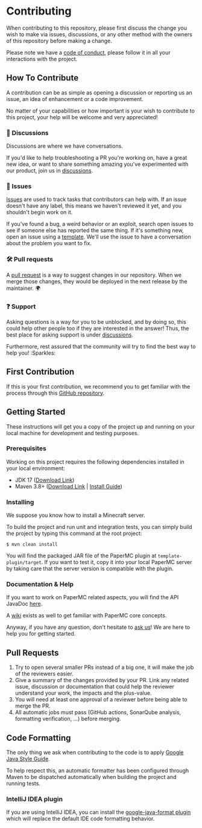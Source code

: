 # Contributing

When contributing to this repository, please first discuss the change you wish to make via issues,
discussions, or any other method with the owners of this repository before making a change.

Please note we have a [code of conduct](CODE_OF_CONDUCT.md), please follow it in all your
interactions with the project.

## How To Contribute

A contribution can be as simple as opening a discussion or reporting us an issue, an idea of
enhancement or a code improvement.

No matter of your capabilities or how important is your wish to contribute to this project, your
help will be welcome and very appreciated!

### :mega: Discussions

Discussions are where we have conversations.

If you'd like to help troubleshooting a PR you're working on, have a great new idea, or want to
share something amazing you've experimented with our product, join us in
[discussions](https://github.com/Cosmageia/mc-spring-plugin-template/discussions).

### :lady_beetle: Issues

[Issues](https://docs.github.com/en/github/managing-your-work-on-github/about-issues) are used to
track tasks that contributors can help with. If an issue doesn't have any label, this means
we haven't reviewed it yet, and you shouldn't begin work on it.

If you've found a bug, a weird behavior or an exploit, search open issues to see if someone else has
reported the same thing. If it's something new, open an issue using
a [template](https://github.com/Cosmageia/mc-spring-plugin-template/issues/new/choose). We'll use
the issue to have a conversation about the problem you want to fix.

### :hammer_and_wrench: Pull requests

A [pull request](https://docs.github.com/en/github/collaborating-with-issues-and-pull-requests/about-pull-requests)
is a way to suggest changes in our repository. When we merge those changes, they would be deployed
in the next release by the maintainer. :earth_africa:

### :question: Support

Asking questions is a way for you to be unblocked, and by doing so, this could help other people too
if they are interested in the answer! Thus, the best place for asking support is
under [discussions](https://github.com/Cosmageia/mc-spring-plugin-template/discussions).

Furthermore, rest assured that the community will try to find the best way to help you! :Sparkles:

## First Contribution

If this is your first contribution, we recommend you to get familiar with the process through
this [GitHub repository](https://github.com/firstcontributions/first-contributions).

## Getting Started

These instructions will get you a copy of the project up and running on your local machine for
development and testing purposes.

### Prerequisites

Working on this project requires the following dependencies installed in your local environment:

* JDK 17 ([Download Link](https://adoptium.net/en-GB/temurin/releases/?version=11))
* Maven
  3.8+ ([Download Link](https://maven.apache.org/download.cgi) | [Install Guide](https://maven.apache.org/install.html))

### Installing

We suppose you know how to install a Minecraft server.

To build the project and run unit and integration tests, you can simply build the project by typing
this command at the root project:

    $ mvn clean install

You will find the packaged JAR file of the PaperMC plugin at `template-plugin/target`.
If you want to test it, copy it into your local PaperMC server by taking care that the server
version is compatible with the plugin.

### Documentation & Help

If you want to work on PaperMC related aspects, you will find the API JavaDoc
[here](https://jd.papermc.io/paper/1.20/).

A [wiki](https://docs.papermc.io/paper/dev) exists as well to get familiar with PaperMC core
concepts.

Anyway, if you have any question, don't hesitate to
[ask us](https://github.com/Cosmageia/mc-spring-plugin-template/discussions)!
We are here to help you for getting started.

## Pull Requests

1. Try to open several smaller PRs instead of a big one, it will make the job of the reviewers
   easier.
2. Give a summary of the changes provided by your PR. Link any related issue, discussion or
   documentation that could help the reviewer understand your work, the impacts and the plus-value.
3. You will need at least one approval of a reviewer before being able to merge the PR.
4. All automatic jobs must pass (GitHub actions, SonarQube analysis, formatting verification, ...)
   before merging.

## Code Formatting

The only thing we ask when contributing to the code is to apply
[Google Java Style Guide](https://google.github.io/styleguide/javaguide.html).

To help respect this, an automatic formatter has been configured through Maven to be dispatched
automatically when building the project and running tests.

### IntelliJ IDEA plugin

If you are using IntelliJ IDEA, you can install the
[google-java-format plugin](https://plugins.jetbrains.com/plugin/8527-google-java-format) which will
replace the default IDE code formatting behavior.
